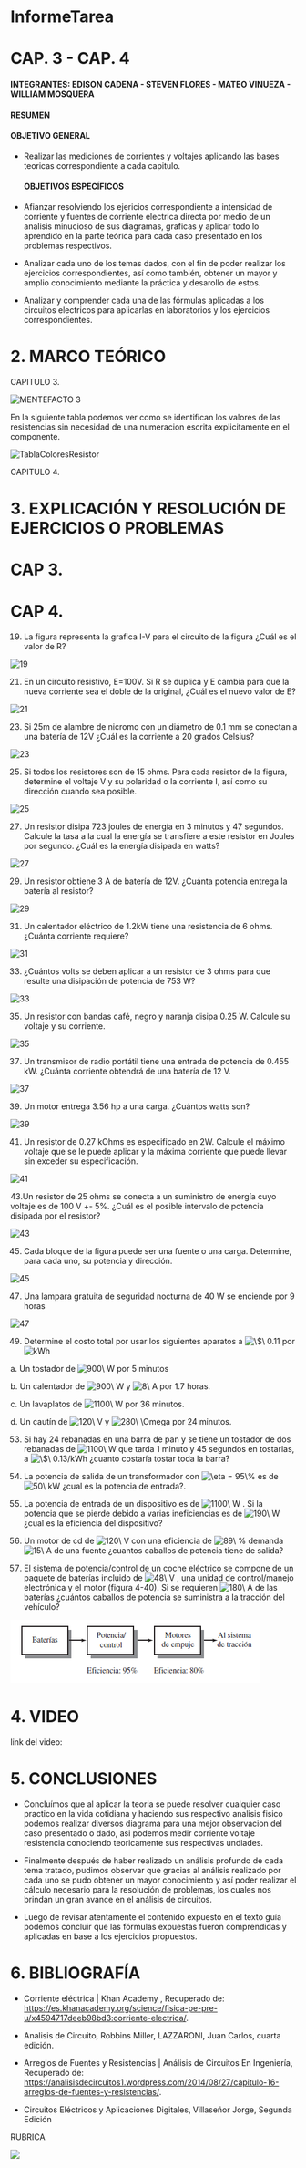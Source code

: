 # InformeTarea

# CAP. 3 - CAP. 4

#### INTEGRANTES: EDISON CADENA - STEVEN FLORES - MATEO VINUEZA - WILLIAM MOSQUERA

#### RESUMEN



  #### OBJETIVO GENERAL

- Realizar las mediciones de corrientes y voltajes aplicando las bases teoricas correspondiente a cada capitulo.


  #### OBJETIVOS ESPECÍFICOS

- Afianzar resolviendo los ejericios correspondiente a intensidad de corriente y fuentes de corriente electrica directa por medio de un analisis minucioso de sus diagramas, graficas y aplicar todo lo aprendido en la parte teórica para cada caso presentado en los problemas respectivos.

- Analizar cada uno de los temas dados, con el fin de poder realizar los ejercicios correspondientes, así como también, obtener un mayor y amplio conocimiento mediante la práctica y desarollo de estos.  

- Analizar y comprender cada una de las fórmulas aplicadas a los circuitos electricos para aplicarlas en laboratorios y los ejercicios correspondientes.


# 2. MARCO TEÓRICO

CAPITULO 3.

![MENTEFACTO 3](https://user-images.githubusercontent.com/84453557/121987827-dc34cd80-cd5e-11eb-8312-a65e466a1588.png)

En la siguiente tabla podemos ver como se identifican los valores de las resistencias sin necesidad de una numeracion escrita explicitamente en el componente.

![TablaColoresResistor](https://user-images.githubusercontent.com/84453557/121987905-01c1d700-cd5f-11eb-999a-7978f1d24faa.png)


CAPITULO 4.



# 3. EXPLICACIÓN Y RESOLUCIÓN DE EJERCICIOS O PROBLEMAS

# CAP 3.



# CAP 4.


19. La figura representa la grafica I-V para el circuito de la figura ¿Cuál es el valor de R?

![19](https://user-images.githubusercontent.com/84453557/121974522-3163e580-cd45-11eb-90ba-21309f670149.png)


21. En un circuito resistivo, E=100V. Si R se duplica y E cambia para que la nueva corriente sea el doble de la original, ¿Cuál es el nuevo valor de E?

![21](https://user-images.githubusercontent.com/84453557/121974528-345ed600-cd45-11eb-8c15-cb771cf4c50b.png)


23. Si 25m de alambre de nicromo con un diámetro de 0.1 mm se conectan a una batería de 12V ¿Cuál es la corriente a 20 grados Celsius?

![23](https://user-images.githubusercontent.com/84453557/121974531-36289980-cd45-11eb-8dd5-907aae5bf98e.png)


25. Si todos los resistores son de 15 ohms. Para cada resistor de la figura, determine el voltaje V y su polaridad o la corriente I, así como su dirección cuando sea posible.

![25](https://user-images.githubusercontent.com/84453557/121974545-3e80d480-cd45-11eb-90ed-cb07bd42fc27.png)


27. Un resistor disipa 723 joules de energía en 3 minutos y 47 segundos. Calcule la tasa a la cual la energía se transfiere a este resistor en Joules por segundo. ¿Cuál es la energía disipada en watts?

![27](https://user-images.githubusercontent.com/84453557/121974551-40e32e80-cd45-11eb-8164-51fc94998b43.png)


29. Un resistor obtiene 3 A de batería de 12V. ¿Cuánta potencia entrega la batería al resistor?

![29](https://user-images.githubusercontent.com/84453557/121974558-43458880-cd45-11eb-8dd1-09095a684fe8.png)


31. Un calentador eléctrico de 1.2kW tiene una resistencia de 6 ohms. ¿Cuánta corriente requiere?

![31](https://user-images.githubusercontent.com/84453557/121974562-450f4c00-cd45-11eb-9ad1-b12816873bd8.png)


33. ¿Cuántos volts se deben aplicar a un resistor de 3 ohms para que resulte una disipación de potencia de 753 W?

![33](https://user-images.githubusercontent.com/84453557/121974566-4771a600-cd45-11eb-866e-3e4f98bc459f.png)


35. Un resistor con bandas café, negro y naranja disipa 0.25 W. Calcule su voltaje y su corriente.

![35](https://user-images.githubusercontent.com/84453557/121974570-49d40000-cd45-11eb-8c55-e7d44e87c321.png)


37. Un transmisor de radio portátil tiene una entrada de potencia de 0.455 kW. ¿Cuánta corriente obtendrá de una batería de 12 V.

![37](https://user-images.githubusercontent.com/84453557/121974575-4c365a00-cd45-11eb-9671-3f7fb00feebd.png)


39. Un motor entrega 3.56 hp a una carga. ¿Cuántos watts son?

![39](https://user-images.githubusercontent.com/84453557/121974576-4e001d80-cd45-11eb-9460-fc0e79129331.png)


41. Un resistor de 0.27 kOhms es especificado en 2W. Calcule el máximo voltaje que se le puede aplicar y la máxima corriente que puede llevar sin exceder su especificación.

![41](https://user-images.githubusercontent.com/84453557/121974578-50627780-cd45-11eb-8287-595fb70a77bd.png)


43.Un resistor de 25 ohms se conecta a un suministro de energía cuyo voltaje es de 100 V +- 5%. ¿Cuál es el posible intervalo de potencia disipada por el resistor?

![43](https://user-images.githubusercontent.com/84453557/121974581-5193a480-cd45-11eb-8fb9-359d600bf3a9.png)


45. Cada bloque de la figura puede ser una fuente o una carga. Determine, para cada uno, su potencia y dirección.

![45](https://user-images.githubusercontent.com/84453557/121974583-535d6800-cd45-11eb-90bb-a643a08db2a1.png)


47. Una lampara gratuita de seguridad nocturna de 40 W se enciende por 9 horas

![47](https://user-images.githubusercontent.com/84453557/121974585-55272b80-cd45-11eb-9903-4ca12e4c3517.png)

49.  Determine el costo total por usar los siguientes aparatos a <img src="https://latex.codecogs.com/svg.latex?\$\&space;0.11" title="\$\ 0.11" /> por <img src="https://latex.codecogs.com/svg.latex?kWh" title="kWh" />
    
   a. Un tostador de <img src="https://latex.codecogs.com/svg.latex?900\&space;W" title="900\ W" /> por 5 minutos
    
   b. Un calentador de <img src="https://latex.codecogs.com/svg.latex?900\&space;W" title="900\ W" /> y <img src="https://latex.codecogs.com/svg.latex?8\&space;A" title="8\ A" /> por 1.7 horas.
    
   c. Un lavaplatos de <img src="https://latex.codecogs.com/svg.latex?1100\&space;W" title="1100\ W" /> por 36 minutos.
    
   d. Un cautín de <img src="https://latex.codecogs.com/svg.latex?120\&space;V" title="120\ V" /> y <img src="https://latex.codecogs.com/svg.latex?280\&space;\Omega" title="280\ \Omega" /> por 24 minutos.
    
53.  Si hay 24 rebanadas en una barra de pan y se tiene un tostador de dos rebanadas de <img src="https://latex.codecogs.com/svg.latex?1100\&space;W" title="1100\ W" /> que tarda 1 minuto y 45 segundos en tostarlas, a <img src="https://latex.codecogs.com/svg.latex?\$\&space;0.13/kWh" title="\$\ 0.13/kWh" /> ¿cuanto costaría tostar toda la barra?


55.  La potencia de salida de un transformador con <img src="https://latex.codecogs.com/svg.latex?\eta&space;=&space;95\%" title="\eta = 95\%" /> es de <img src="https://latex.codecogs.com/svg.latex?50\&space;kW" title="50\ kW" />  ¿cual es la potencia de entrada?.


 57.  La potencia de entrada de un dispositivo es de <img src="https://latex.codecogs.com/svg.latex?1100\&space;W" title="1100\ W" />  . Si la potencia que se pierde debido a varias ineficiencias es de <img src="https://latex.codecogs.com/svg.latex?190\&space;W" title="190\ W" />  ¿cual es la eficiencia del dispositivo?


 59.  Un motor de cd de <img src="https://latex.codecogs.com/svg.latex?120\&space;V" title="120\ V" /> con una eficiencia de <img src="https://latex.codecogs.com/svg.latex?89\&space;%" title="89\ %" /> demanda <img src="https://latex.codecogs.com/svg.latex?15\&space;A" title="15\ A" />  de una fuente ¿cuantos caballos de potencia tiene de salida?


 61.  El sistema de potencia/control de un coche eléctrico se compone de un paquete de baterías incluido de <img src="https://latex.codecogs.com/svg.latex?48\&space;V" title="48\ V" />  , una unidad de control/manejo electrónica y el motor (figura 4-40). Si se requieren <img src="https://latex.codecogs.com/svg.latex?180\&space;A" title="180\ A" /> de las baterías ¿cuántos caballos de potencia se suministra a la tracción del vehículo?

![](https://github.com/eddy90cg/Tarea_2/blob/main/Anexos/Fig.4-40.png)



    




# 4. VIDEO

link del video:


# 5. CONCLUSIONES

 * Concluímos que al aplicar la teoria se puede resolver cualquier caso practico en la vida cotidiana y haciendo sus respectivo analisis fisico podemos realizar diversos diagrama para una mejor observacion del caso presentado o dado, asi podemos medir corriente voltaje resistencia conociendo teoricamente sus respectivas undiades.
 
 * Finalmente después de haber realizado un análisis profundo de cada tema tratado, pudimos observar que gracias al análisis realizado por cada uno se pudo obtener un mayor conocimiento y así poder realizar el cálculo necesario para la resolución de problemas, los cuales nos brindan un gran avance en el análisis de circuitos.
 
 * Luego de revisar atentamente el contenido expuesto en el texto guía podemos concluir que las fórmulas expuestas fueron comprendidas y aplicadas en base a los ejercicios propuestos.

# 6. BIBLIOGRAFÍA

* Corriente eléctrica | Khan Academy , Recuperado de: https://es.khanacademy.org/science/fisica-pe-pre-u/x4594717deeb98bd3:corriente-electrica/.

* Analisis de Circuito, Robbins Miller, LAZZARONI, Juan Carlos, cuarta edición.

* Arreglos de Fuentes y Resistencias | Análisis de Circuitos En Ingeniería, Recuperado de: https://analisisdecircuitos1.wordpress.com/2014/08/27/capitulo-16-arreglos-de-fuentes-y-resistencias/.  

* Circuitos Eléctricos y Aplicaciones Digitales, Villaseñor Jorge, Segunda Edición 

RUBRICA

![](https://github.com/doalulema/InformeTarea/blob/main/Tarea.png)
